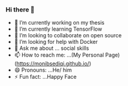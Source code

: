 ### Hi there 👋



- 🔭 I’m currently working on my thesis
- 🌱 I’m currently learning TensorFlow
- 👯 I’m looking to collaborate on open source
- 🤔 I’m looking for help with Docker
- 💬 Ask me about ... social skills
- 📫 How to reach me:  ...(My Personal Page) (https://monibsediqi.github.io/)
- 😄 Pronouns: ...He/ him
- ⚡ Fun fact: ...Happy Face

